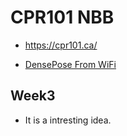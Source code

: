 # CPR101 NBB

- https://cpr101.ca/

- [DensePose From WiFi](https://arxiv.org/abs/2301.00250)

## Week3

- It is a intresting idea.
